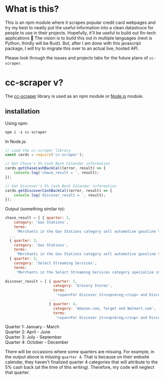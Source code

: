 # What is this?
This is an npm module where it scrapes popular credit card webpages and try my best to neatly put the useful information into a clean datastruce for people to use in their projects. Hopefully, it'll be useful to build out fin-tech applications 🙏
The vision is to build this out in multiple languages (next is Python, thirdly will be Rust). 
But, after I am done with this javascript package, I will try to migrate this over to an actual live, hosted API. 

Please look through the issues and projects tabs for the future plans of `cc-scraper`.

# cc-scraper v?
The [cc-scraper](https://github.com/JinwookKim/cc-scraper) library is used as an npm module or [Node.js](https://nodejs.org/en/) module.


## installation
Using npm:
```javascript
npm i -s cc-scraper
```

In Node.js:
```javascript
// Load the cc-scraper library
const cards = require('cc-scraper');

// Get Chase's 5% Cash Back Calendar information
cards.getChaseCashBackCal((error, result) => {
    console.log('chase_result = ', result);
});

// Get Discover's 5% Cash Back Calendar information
cards.getDiscoverCashBackCal((error, result) => {
    console.log('discover_result = ', result);
});
```

Output (something similar to):
```javascript
chase_result = [ { quarter: 1,
    category: 'Gas Stations',
    terms:
     'Merchants in the Gas Stations category sell automotive gasoline that can be paid for either at the pump or inside the station, and may or may not sell other goods or services at their location. Please note that some merchants that do not specialize in selling automotive gasoline are not included in this category, for example, truck stops, boat marinas, oil and propane distributors, and home heating companies.' },
  ...
  { quarter: 3,
    category: 'Gas Stations',
    terms:
     'Merchants in the Gas Stations category sell automotive gasoline that can be paid for either at the pump or inside the station, and may or may not sell other goods or services at their location. Please note that some merchants that do not specialize in selling automotive gasoline are not included in this category, for example, truck stops, boat marinas, oil and propane distributors, and home heating companies.' },
  { quarter: 3,
    category: 'Select Streaming Services',
    terms:
     'Merchants in the Select Streaming Services category specialize in delivering music and video content over the internet.  Only subscriptions paid for or purchases made with the following select merchants will qualify for this offer: Netflix, Hulu, Sling, Vudu, FuboTV, Apple Music, SiriusXM, Pandora, Spotify.' } ]
     
discover_result = [ { quarter: 1,
                      category: 'Grocery Stores',
                      terms:
                       '<span>For Discover it<sup>&reg;</sup> and Discover<sup>&reg;</sup> More<sup>&reg;</sup> cardmembers only: Activate to earn 5% <i>Cashback Bonus</i> at stand-alone <span class=\'text-bold\'>Grocery Stores</span> from 1/1/19 &#40;or the date on which you activate 5%, whichever is later&#41; through 3/31/19, on up to $1,500 in purchases. Grocery purchases made at convenience stores, gas stations, warehouse clubs, discount stores, and supercenters (or at grocery stores associated with supercenters or discount stores) are not eligible. Purchases made at Walmart and Target are not eligible for 5% <i>Cashback Bonus</i>. Certain digital wallet transactions qualify for 5%, for more information see <a href=\'https://www.discover.com/credit-cards/digital-wallets/?vcmpgn=discover_digitalwallets\'>Discover.com/digitalwallets</a>. Purchases made using tap-and-pay, mobile or wireless card readers, virtual wallets or similar technology will not be eligible if the technology does not provide sufficient transaction details for rewards qualification. Rewards are added to your Cashback Bonus account within two billing periods. See Cashback Bonus Program Terms and Conditions for more information about your rewards.</span>' },
                    ...
                    { quarter: 4,
                      category: 'Amazon.com, Target and Walmart.com',
                      terms:
                       '<span>For Discover it<sup>&reg;</sup> and Discover<sup>&reg;</sup> More<sup>&reg;</sup> cardmembers only: Activate to earn 5% <i>Cashback Bonus</i> at <span class=\'text-bold\'>Amazon.com, Target, and Walmart.com</span> from 10/1/19 &#40;or the date on which you activate 5%, whichever is later&#41; through 12/31/19 on up to $1,500 in purchases. <span class=\'text-bold\'>Amazon.com</span> purchases include those made through the Amazon.com checkout, including digital downloads, Amazon.com gift cards, Amazon Fresh orders, Amazon Local Deals and Amazon Prime subscriptions and items sold by third party merchants through Amazon.com\'s marketplace. <span class=\'text-bold\'>Target</span> purchases include any purchase made online at Target.com, through the Target app, or in-store at Target. Individual merchants and stand-alone stores within physical Target locations or on Target.com may not be eligible in this category. <span class=\'text-bold\'>Walmart.com</span> purchases include those made at Walmart.com and when shopping through the Walmart app &#40;including Grocery Pick Up and Instore Pick Up&#41;. Purchases made in store at Walmart Stores, Walmart Supercenters, Neighborhood Markets and Walmart Pay are excluded from this promotion. Individual merchants and stand-alone stores within physical Walmart locations may not be eligible in this category. Certain digital wallet transactions qualify for 5%, for more information see <a href=\'https://www.discover.com/credit-cards/digital-wallets/?vcmpgn=discover_digitalwallets\'>Discover.com/digitalwallets</a>. Purchases made using tap-and-pay, mobile or wireless card readers, virtual wallets or similar technology will not be eligible if the technology does not provide sufficient transaction details for rewards qualification. Rewards are added to your Cashback Bonus account within two billing periods. See Cashback Bonus Program Terms and Conditions for more information about your rewards. Listed merchants are in no way sponsoring or affiliated with this program. Amazon, the Amazon.com logo and the smile logo are trademarks of Amazon or its Affiliates. Target and the Bullseye Design are registered trademarks of Target Brands, Inc.</span>' } ]
```
Quarter 1: January - March  
Quarter 2: April - June  
Quarter 3: July - September  
Quarter 4: October - December

There will be occasions where some quarters are missing. For example, in the output above is missing `quarter 4`. That is because on their website calendar, they haven't finalized quarter 4 categories that will attribute to the 5% cash back (at the time of this writing). Therefore, my code will neglect that quarter.   
